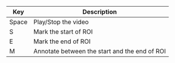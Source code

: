 | Key   | Description                                    |
| ---   | ---                                            |
| Space | Play/Stop the video                            |
| S     | Mark the start of ROI                         |
| E     | Mark the end of ROI                           |
| M     | Annotate between the start and the end of ROI |

